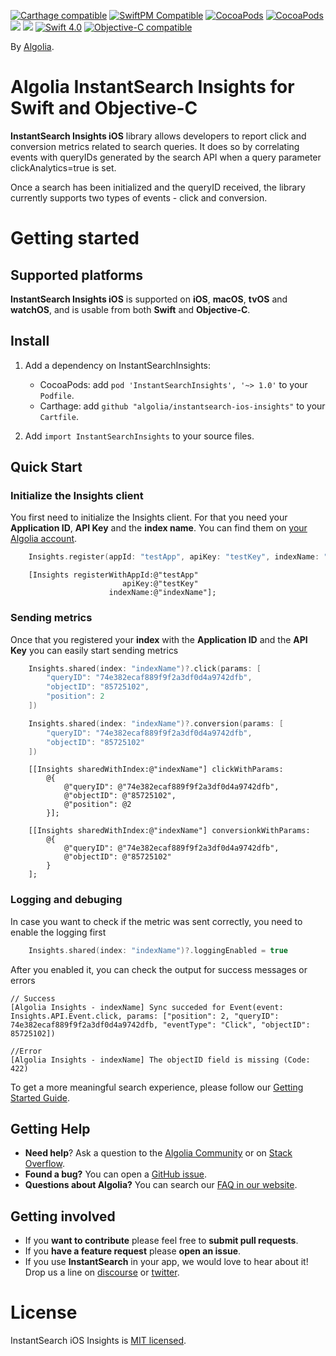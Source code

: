 [![Carthage compatible](https://img.shields.io/badge/Carthage-compatible-4BC51D.svg?style=flat)](https://github.com/Carthage/Carthage)
[![SwiftPM Compatible](https://img.shields.io/badge/SwiftPM-Compatible-brightgreen.svg)](https://swift.org/package-manager/)
[![CocoaPods](https://img.shields.io/cocoapods/v/AlgoliaSearch-Client-Swift.svg)]()
[![CocoaPods](https://img.shields.io/cocoapods/l/AlgoliaSearch-Client-Swift.svg)]()
[![](https://img.shields.io/badge/OS%20X-10.9%2B-lightgrey.svg)]()
[![](https://img.shields.io/badge/iOS-7.0%2B-lightgrey.svg)]()
[![Swift 4.0](https://img.shields.io/badge/Swift-4.0-orange.svg)]()
<a href="https://developer.apple.com/documentation/objectivec"><img src="https://img.shields.io/badge/Objective--C-compatible-blue.svg" alt="Objective-C compatible" /></a>

By [Algolia](http://algolia.com).

# Algolia InstantSearch Insights for Swift and Objective-C

**InstantSearch Insights iOS** library allows developers to report click and conversion metrics related to search queries. It does so by correlating events with queryIDs generated by the search API when a query parameter clickAnalytics=true is set.

Once a search has been initialized and the queryID received, the library currently supports two types of events - click and conversion.

# Getting started

## Supported platforms

**InstantSearch Insights iOS** is supported on **iOS**, **macOS**, **tvOS** and **watchOS**,
and is usable from both **Swift** and **Objective-C**.

## Install

1. Add a dependency on InstantSearchInsights:
   - CocoaPods: add `pod 'InstantSearchInsights', '~> 1.0'` to your `Podfile`.
   - Carthage: add `github "algolia/instantsearch-ios-insights"` to your `Cartfile`.

2. Add `import InstantSearchInsights` to your source files.

## Quick Start

### Initialize the Insights client

You first need to initialize the Insights client. For that you need your **Application ID**, **API Key** and the **index name**.
You can find them on [your Algolia account](https://www.algolia.com/api-keys).

```swift
	Insights.register(appId: "testApp", apiKey: "testKey", indexName: "indexName")
```

```objc
	[Insights registerWithAppId:@"testApp"
						 apiKey:@"testKey"
					  indexName:@"indexName"];
```

### Sending metrics

Once that you registered your **index** with the **Application ID** and the **API Key** you can easily start sending metrics

```swift
	Insights.shared(index: "indexName")?.click(params: [
		"queryID": "74e382ecaf889f9f2a3df0d4a9742dfb",
		"objectID": "85725102",
		"position": 2
	])

	Insights.shared(index: "indexName")?.conversion(params: [
		"queryID": "74e382ecaf889f9f2a3df0d4a9742dfb",
		"objectID": "85725102"
	])
```

```objc
	[[Insights sharedWithIndex:@"indexName"] clickWithParams:
		@{
			@"queryID": @"74e382ecaf889f9f2a3df0d4a9742dfb",
			@"objectID": @"85725102",
			@"position": @2
		}];

	[[Insights sharedWithIndex:@"indexName"] conversionkWithParams:
		@{
			@"queryID": @"74e382ecaf889f9f2a3df0d4a9742dfb",
			@"objectID": @"85725102"
		}
	];
```
### Logging and debuging

In case you want to check if the metric was sent correctly, you need to enable the logging first

```swift
	Insights.shared(index: "indexName")?.loggingEnabled = true
```

After you enabled it, you can check the output for success messages or errors

```
// Success
[Algolia Insights - indexName] Sync succeded for Event(event: Insights.API.Event.click, params: ["position": 2, "queryID": 74e382ecaf889f9f2a3df0d4a9742dfb, "eventType": "Click", "objectID": 85725102])

//Error
[Algolia Insights - indexName] The objectID field is missing (Code: 422)
```

To get a more meaningful search experience, please follow our [Getting Started Guide](https://community.algolia.com/instantsearch-ios/getting-started.html).

## Getting Help

- **Need help**? Ask a question to the [Algolia Community](https://discourse.algolia.com/) or on [Stack Overflow](http://stackoverflow.com/questions/tagged/algolia).
- **Found a bug?** You can open a [GitHub issue](https://github.com/algolia/instantsearch-ios-insights).
- **Questions about Algolia?** You can search our [FAQ in our website](https://www.algolia.com/doc/faq/).


## Getting involved

* If you **want to contribute** please feel free to **submit pull requests**.
* If you **have a feature request** please **open an issue**.
* If you use **InstantSearch** in your app, we would love to hear about it! Drop us a line on [discourse](https://discourse.algolia.com/) or [twitter](https://twitter.com/algolia).

# License

InstantSearch iOS Insights is [MIT licensed](LICENSE.md).

[react-instantsearch-github]: https://github.com/algolia/react-instantsearch/
[instantsearch-android-github]: https://github.com/algolia/instantsearch-android
[instantsearch-js-github]: https://github.com/algolia/instantsearch.js
